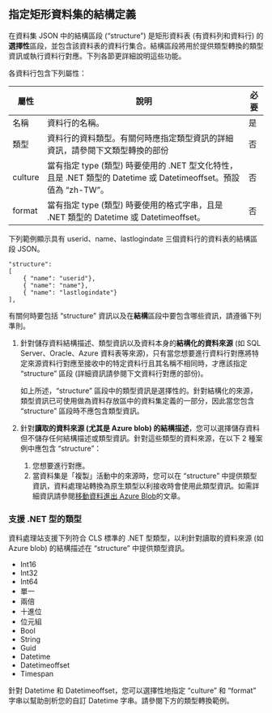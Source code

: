 ## 指定矩形資料集的結構定義
在資料集 JSON 中的結構區段 (“structure”) 是矩形資料表 (有資料列和資料行) 的**選擇性**區段，並包含該資料表的資料行集合。結構區段將用於提供類型轉換的類型資訊或執行資料行對應。下列各節更詳細說明這些功能。

各資料行包含下列屬性：

| 屬性 | 說明 | 必要 |
| -------- | ----------- | -------- |
| 名稱 | 資料行的名稱。 | 是 |
| 類型 | 資料行的資料類型。有關何時應指定類型資訊的詳細資訊，請參閱下文類型轉換的部份 | 否 |
| culture | 當有指定 type (類型) 時要使用的 .NET 型文化特性，且是 .NET 類型的 Datetime 或 Datetimeoffset。預設值為 “zh-TW”。 | 否 |
| format | 當有指定 type (類型) 時要使用的格式字串，且是 .NET 類型的 Datetime 或 Datetimeoffset。 | 否 |

下列範例顯示具有 userid、name、lastlogindate 三個資料行的資料表的結構區段 JSON。

    "structure": 
    [
        { "name": "userid"},
        { "name": "name"},
        { "name": "lastlogindate"}
    ],

有關何時要包括 “structure” 資訊以及在**結構**區段中要包含哪些資訊，請遵循下列準則。

1.	針對儲存資料結構描述、類型資訊以及資料本身的**結構化的資料來源** (如 SQL Server、Oracle、Azure 資料表等來源)，只有當您想要進行資料行對應將特定來源資料行對應至接收中的特定資料行且其名稱不相同時，才應該指定 “structure” 區段 (詳細資訊請參閱下文資料行對應的部份)。 

	如上所述，“structure” 區段中的類型資訊是選擇性的。針對結構化的來源，類型資訊已可使用做為資料存放區中的資料集定義的一部分，因此當您包含 “structure” 區段時不應包含類型資訊。
2. 針對**讀取的資料來源 (尤其是 Azure blob) 的結構描述**，您可以選擇儲存資料但不儲存任何結構描述或類型資訊。針對這些類型的資料來源，在以下 2 種案例中應包含 “structure”：
	1. 您想要進行對應。
	2. 當資料集是「複製」活動中的來源時，您可以在 “structure” 中提供類型資訊，資料處理站轉換為原生類型以利接收時會使用此類型資訊。如需詳細資訊請參閱[移動資料進出 Azure Blob](../articles/data-factory/data-factory-azure-blob-connector.md)的文章。

### 支援 .NET 型的類型 
資料處理站支援下列符合 CLS 標準的 .NET 型類型，以利針對讀取的資料來源 (如 Azure blob) 的結構描述在 “structure” 中提供類型資訊。

- Int16
- Int32 
- Int64
- 單一
- 兩倍
- 十進位
- 位元組
- Bool
- String 
- Guid
- Datetime
- Datetimeoffset
- Timespan 

針對 Datetime 和 Datetimeoffset，您可以選擇性地指定 “culture” 和 “format” 字串以幫助剖析您的自訂 Datetime 字串。請參閱下方的類型轉換範例。

<!---HONumber=Oct15_HO3-->
